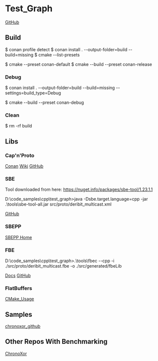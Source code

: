 # Test_Graph

[GitHub](https://github.com/andybrackley/code_samples/tree/main/cpp/test_graph)

## Build

$ conan profile detect
$ conan install . --output-folder=build --build=missing
$ cmake --list-presets

$ cmake --preset conan-default
$ cmake --build --preset conan-release

### Debug

$ conan install . --output-folder=build --build=missing --settings=build_type=Debug

$ cmake --build --preset conan-debug

### Clean

$ rm -rf build

## Libs

### Cap'n'Proto

[Conan](https://conan.io/center/recipes/capnproto?version=1.0.2)
[Wiki](https://capnproto.org/)
[GitHub](https://github.com/capnproto/capnproto)

### SBE

Tool downloaded from here: https://nuget.info/packages/sbe-tool/1.23.1.1

D:\code_samples\cpp\test_graph>java -Dsbe.target.language=cpp -jar .\tools\sbe-tool-all.jar src/proto/deribit_multicast.xml

[GitHub](https://github.com/real-logic/simple-binary-encoding)

### SBEPP

[SBEPP Home](https://oleksandrkvl.github.io/sbepp/1.4.0/index.html)

### FBE

D:\code_samples\cpp\test_graph>.\tools\fbec --cpp -i ./src/proto/deribit_multicast.fbe -o ./src/generated/fbeLib

[Docs](https://chronoxor.github.io/FastBinaryEncoding/)
[GitHub](https://github.com/chronoxor/FastBinaryEncoding)

### FlatBuffers

[CMake_Usage](https://github.com/ogmacorp/OgmaNeo/blob/3edd6b3e9ff044ab7a924d1871c92b8762390379/CMakeLists.txt#L152)

## Samples

[chronoxor_github](https://github.com/chronoxor/CppSerialization)

## Other Repos With Benchmarking

[ChronoXor](https://github.com/chronoxor/CppSerialization)
